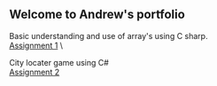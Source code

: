 ## Welcome to Andrew's portfolio

Basic understanding and use of array's using C sharp. \
[Assignment 1](https://github.com/Andrew2486/Portfolio/blob/6802286c86618238a3b82ea84ae6638c7c712714/Assigment%201%20(Working%20with%20arrays).txt) \\


City locater game using C# \
[Assignment 2](https://github.com/Andrew2486/Portfolio/blob/Projects/Assignment%202%20(City%20guess%20game).txt)
